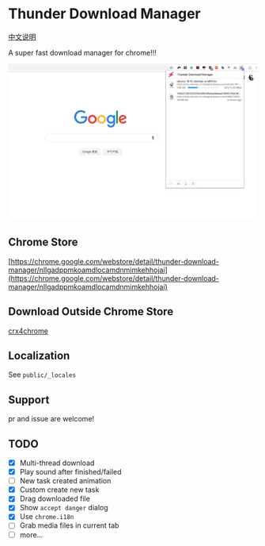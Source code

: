 # Thunder Download Manager

[中文说明](README_CN.md)

A super fast download manager for chrome!!!

![preview.jpg](preview.jpg)

## Chrome Store
[https://chrome.google.com/webstore/detail/thunder-download-manager/nllgadppmkoamdlocamdnmimkehhojai](https://chrome.google.com/webstore/detail/thunder-download-manager/nllgadppmkoamdlocamdnmimkehhojai)
## Download Outside Chrome Store
[crx4chrome](https://www.crx4chrome.com/crx/163978/)

## Localization

See `public/_locales`

## Support

pr and issue are welcome!

## TODO

- [x] Multi-thread download
- [x] Play sound after finished/failed
- [ ] New task created animation 
- [x] Custom create new task
- [x] Drag downloaded file
- [x] Show `accept danger` dialog
- [x] Use `chrome.i18n`
- [ ] Grab media files in current tab
- [ ] more...

